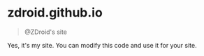 # zdroid.github.io

> @ZDroid's site

Yes, it's my site. You can modify this code and use it for your site.
